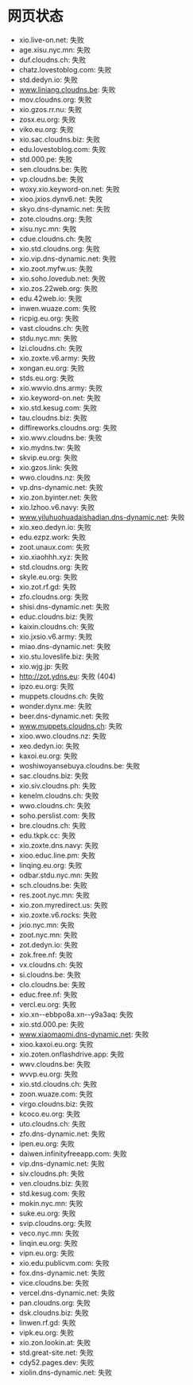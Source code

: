# 网页状态
- xio.live-on.net: 失败
- age.xisu.nyc.mn: 失败
- duf.cloudns.ch: 失败
- chatz.lovestoblog.com: 失败
- std.dedyn.io: 失败
- www.liniang.cloudns.be: 失败
- mov.cloudns.org: 失败
- xio.gzos.rr.nu: 失败
- zosx.eu.org: 失败
- viko.eu.org: 失败
- xio.sac.cloudns.biz: 失败
- edu.lovestoblog.com: 失败
- std.000.pe: 失败
- sen.cloudns.be: 失败
- vp.cloudns.be: 失败
- woxy.xio.keyword-on.net: 失败
- xioo.jxios.dynv6.net: 失败
- skyo.dns-dynamic.net: 失败
- zote.cloudns.org: 失败
- xisu.nyc.mn: 失败
- cdue.cloudns.ch: 失败
- xio.std.cloudns.org: 失败
- xio.vip.dns-dynamic.net: 失败
- xio.zoot.myfw.us: 失败
- xio.soho.lovedub.net: 失败
- xio.zos.22web.org: 失败
- edu.42web.io: 失败
- inwen.wuaze.com: 失败
- ricpig.eu.org: 失败
- vast.cloudns.ch: 失败
- stdu.nyc.mn: 失败
- lzi.cloudns.ch: 失败
- xio.zoxte.v6.army: 失败
- xongan.eu.org: 失败
- stds.eu.org: 失败
- xio.wwvio.dns.army: 失败
- xio.keyword-on.net: 失败
- xio.std.kesug.com: 失败
- tau.cloudns.biz: 失败
- diffireworks.cloudns.org: 失败
- xio.wwv.cloudns.be: 失败
- xio.mydns.tw: 失败
- skvip.eu.org: 失败
- xio.gzos.link: 失败
- wwo.cloudns.nz: 失败
- vp.dns-dynamic.net: 失败
- xio.zon.byinter.net: 失败
- xio.lzhoo.v6.navy: 失败
- www.yiluhuohuadaishadian.dns-dynamic.net: 失败
- xio.xeo.dedyn.io: 失败
- edu.ezpz.work: 失败
- zoot.unaux.com: 失败
- xio.xiaohhh.xyz: 失败
- std.cloudns.org: 失败
- skyle.eu.org: 失败
- xio.zot.rf.gd: 失败
- zfo.cloudns.org: 失败
- shisi.dns-dynamic.net: 失败
- educ.cloudns.biz: 失败
- kaixin.cloudns.ch: 失败
- xio.jxsio.v6.army: 失败
- miao.dns-dynamic.net: 失败
- xio.stu.loveslife.biz: 失败
- xio.wjg.jp: 失败
- http://zot.ydns.eu: 失败 (404)
- ipzo.eu.org: 失败
- muppets.cloudns.ch: 失败
- wonder.dynx.me: 失败
- beer.dns-dynamic.net: 失败
- www.muppets.cloudns.ch: 失败
- xioo.wwo.cloudns.nz: 失败
- xeo.dedyn.io: 失败
- kaxoi.eu.org: 失败
- woshiwoyansebuya.cloudns.be: 失败
- sac.cloudns.biz: 失败
- xio.siv.cloudns.ph: 失败
- kenelm.cloudns.ch: 失败
- wwo.cloudns.ch: 失败
- soho.perslist.com: 失败
- bre.cloudns.ch: 失败
- edu.tkpk.cc: 失败
- xio.zoxte.dns.navy: 失败
- xioo.educ.line.pm: 失败
- linqing.eu.org: 失败
- odbar.stdu.nyc.mn: 失败
- sch.cloudns.be: 失败
- res.zoot.nyc.mn: 失败
- xio.zon.myredirect.us: 失败
- xio.zoxte.v6.rocks: 失败
- jxio.nyc.mn: 失败
- zoot.nyc.mn: 失败
- zot.dedyn.io: 失败
- zok.free.nf: 失败
- vx.cloudns.ch: 失败
- si.cloudns.be: 失败
- clo.cloudns.be: 失败
- educ.free.nf: 失败
- vercl.eu.org: 失败
- xio.xn--ebbpo8a.xn--y9a3aq: 失败
- xio.std.000.pe: 失败
- www.xiaomaomi.dns-dynamic.net: 失败
- xioo.kaxoi.eu.org: 失败
- xio.zoten.onflashdrive.app: 失败
- wwv.cloudns.be: 失败
- wvvp.eu.org: 失败
- xio.std.cloudns.ch: 失败
- zoon.wuaze.com: 失败
- virgo.cloudns.biz: 失败
- kcoco.eu.org: 失败
- uto.cloudns.ch: 失败
- zfo.dns-dynamic.net: 失败
- ipen.eu.org: 失败
- daiwen.infinityfreeapp.com: 失败
- vip.dns-dynamic.net: 失败
- siv.cloudns.ph: 失败
- ven.cloudns.biz: 失败
- std.kesug.com: 失败
- mokin.nyc.mn: 失败
- suke.eu.org: 失败
- svip.cloudns.org: 失败
- veco.nyc.mn: 失败
- linqin.eu.org: 失败
- vipn.eu.org: 失败
- xio.edu.publicvm.com: 失败
- fox.dns-dynamic.net: 失败
- vice.cloudns.be: 失败
- vercel.dns-dynamic.net: 失败
- pan.cloudns.org: 失败
- dsk.cloudns.biz: 失败
- linwen.rf.gd: 失败
- vipk.eu.org: 失败
- xio.zon.lookin.at: 失败
- std.great-site.net: 失败
- cdy52.pages.dev: 失败
- xiolin.dns-dynamic.net: 失败
